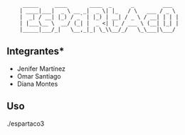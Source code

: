 		 _____     ____       ____  _      _         ___  
		| ____|___|  _ \ __ _|  _ \| |_   / \   ___ / _ \ 
		|  _| / __| |_) / _` | |_) | __| / _ \ / __| | | |
		| |___\__ \  __/ (_| |  _ <| |_ / ___ \ (__| |_| |
		|_____|___/_|   \__,_|_| \_\\__/_/   \_\___|\___/

## Integrantes*
- Jenifer Martínez
- Omar Santiago
- Diana Montes

## Uso
./espartaco3
